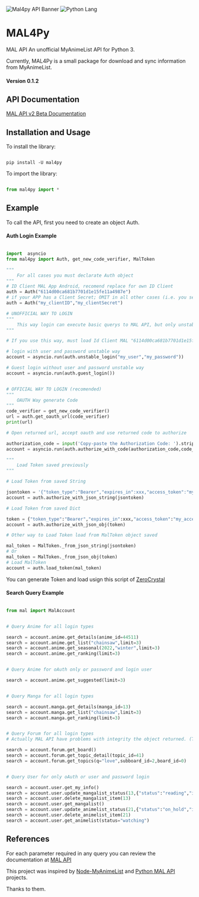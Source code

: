 ![Mal4py API Banner](https://image.myanimelist.net/ui/OK6W_koKDTOqqqLDbIoPAphlZzlTj5CPK0fFssPvFnc)
![Python Lang](https://pbs.twimg.com/media/DALAHaRVoAASaTr.png)
# MAL4Py 

MAL API
An unofficial MyAnimeList API for Python 3.
  
Currently, MAL4Py is a small package for download and sync information from MyAnimeList.

#### Version 0.1.2

## API Documentation
[MAL API v2 Beta Documentation](https://myanimelist.net/apiconfig/references/api/v2)

## Installation and Usage

To install the library:

```

pip install -U mal4py

```

To import the library:

```python

from mal4py import *

```

## Example

To call the API, first you need to create an object Auth.

#### Auth Login Example

  

```python

import  asyncio
from mal4py import Auth, get_new_code_verifier, MalToken

"""
	For all cases you must declarate Auth object
"""
# ID Client MAL App Android, recomend replace for own ID Client
auth = Auth("6114d00ca681b7701d1e15fe11a4987e") 
# if your APP has a Client Secret; OMIT in all other cases (i.e. you selected "Android", "iOS", or "Other" as App Type)
auth = Auth("my_clientID","my_clientSecret") 

# UNOFFICIAL WAY TO LOGIN
"""
	This way login can execute basic querys to MAL API, but only unstable_login can you edit user info.
"""

# If you use this way, must load Id Client MAL "6114d00ca681b7701d1e15fe11a4987e" others Id Client Don't Support way

# login with user and password unstable way
account = asyncio.run(auth.unstable_login("my_user","my_password"))

# Guest login without user and password unstable way
account = asyncio.run(auth.guest_login())


# OFFICIAL WAY TO LOGIN (recomended)
""" 
	OAUTH Way generate Code
"""
code_verifier = get_new_code_verifier()
url = auth.get_oauth_url(code_verifier)
print(url)

# Open returned url, accept oauth and use returned code to authorize

authorization_code = input('Copy-paste the Authorization Code: ').strip()
account = asyncio.run(auth.authorize_with_code(authorization_code,code_verifier))

"""
	Load Token saved previously
"""

# Load Token from saved String

jsontoken = '{"token_type":"Bearer","expires_in":xxx,"access_token":"my_access_Token","refresh_token":"my_refresh_token"}'
account = auth.authorize_with_json_string(jsontoken)

# Load Token from saved Dict

token = {"token_type":"Bearer","expires_in":xxx,"access_token":"my_access_Token","refresh_token":"my_refresh_token"}
account = auth.authorize_with_json_obj(token)

# Other way to Load Token load from MalToken object saved

mal_token = MalToken._from_json_string(jsontoken)
# Or
mal_token = MalToken._from_json_obj(token)
# Load MalToken
account = auth.load_token(mal_token)

```
You can generate Token and load usign this script of [ZeroCrystal](https://gitlab.com/-/snippets/2039434)

#### Search Query Example

```python

from mal import MalAccount


# Query Anime for all login types

search = account.anime.get_details(anime_id=44511)
search = account.anime.get_list("chainsaw",limit=3)
search = account.anime.get_seasonal(2022,"winter",limit=3)
search = account.anime.get_ranking(limit=3)


# Query Anime for oAuth only or password and login user

search = account.anime.get_suggested(limit=3)


# Query Manga for all login types

search = account.manga.get_details(manga_id=13)
search = account.manga.get_list("chainsaw",limit=3)
search = account.manga.get_ranking(limit=3)


# Query Forum for all login types
# Actually MAL API have problems with integrity the object returned. (THIS BETA)

search = account.forum.get_board()
search = account.forum.get_topic_detail(topic_id=41)
search = account.forum.get_topics(q="love",subboard_id=2,board_id=0)


# Query User for only oAuth or user and password login 

search = account.user.get_my_info()
search = account.user.update_mangalist_status(13,{"status":"reading","is_rereading":False,"score":8,"num_volumes_read":1,"num_chapters_read":2,"priority":1,"num_times_reread":0,"reread_value":0,"tags":"Myread","comments":"Amazing Manga"})
search = account.user.delete_mangalist_item(13)
search = account.user.get_mangalist()
search = account.user.update_animelist_status(21,{"status":"on_hold","is_rewatching":False,"score":9,"num_watched_episodes":110,"priority":0,"num_times_rewatched":0,"rewatch_value":0,"tags":"","comments":"Me gusta la serie"})
search = account.user.delete_animelist_item(21)
search = account.user.get_animelist(status="watching")

```

## References

For each parameter required in any query you can review the documentation at [MAL API](https://myanimelist.net/apiconfig/references/api/v2)

This project was inspired by [Node-MyAnimeList](https://github.com/PolyMeilex/node-myanimelist) and [Python MAL API](https://github.com/darenliang/mal-api) projects. 

Thanks to them.